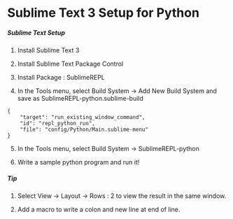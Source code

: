 # Sublime Text 3 Setup for Python

##### Sublime Text Setup

1. Install Sublime Text 3

2. Install Sublime Text Package Control

3. Install Package : SublimeREPL

4. In the Tools menu, select Build System -> Add New Build System and save as SublimeREPL-python.sublime-build

```
{
    "target": "run_existing_window_command", 
    "id": "repl_python_run",
    "file": "config/Python/Main.sublime-menu"
}
```

5. In the Tools menu, select Build System -> SublimeREPL-python

6. Write a sample python program and run it!

##### Tip

1. Select View -> Layout -> Rows : 2 to view the result in the same window.

2. Add a macro to write a colon and new line at end of line.


